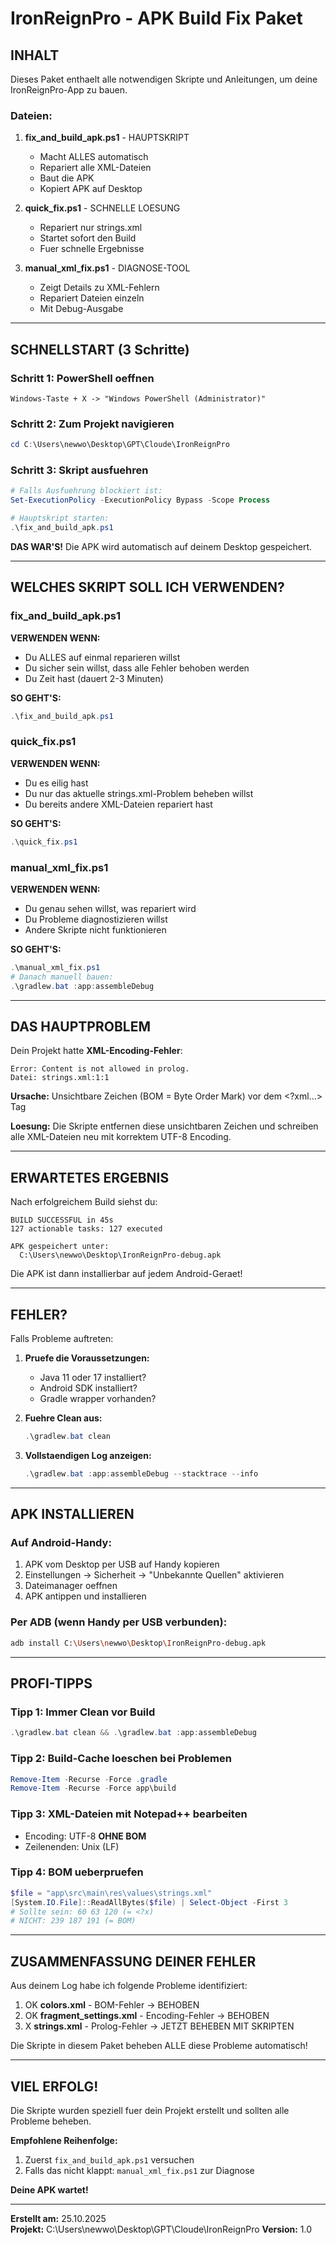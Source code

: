 # IronReignPro - APK Build Fix Paket

## INHALT

Dieses Paket enthaelt alle notwendigen Skripte und Anleitungen, um deine IronReignPro-App zu bauen.

### Dateien:

1. **fix_and_build_apk.ps1** - HAUPTSKRIPT
   - Macht ALLES automatisch
   - Repariert alle XML-Dateien
   - Baut die APK
   - Kopiert APK auf Desktop

2. **quick_fix.ps1** - SCHNELLE LOESUNG
   - Repariert nur strings.xml
   - Startet sofort den Build
   - Fuer schnelle Ergebnisse

3. **manual_xml_fix.ps1** - DIAGNOSE-TOOL
   - Zeigt Details zu XML-Fehlern
   - Repariert Dateien einzeln
   - Mit Debug-Ausgabe

---

## SCHNELLSTART (3 Schritte)

### Schritt 1: PowerShell oeffnen
```
Windows-Taste + X -> "Windows PowerShell (Administrator)"
```

### Schritt 2: Zum Projekt navigieren
```powershell
cd C:\Users\newwo\Desktop\GPT\Cloude\IronReignPro
```

### Schritt 3: Skript ausfuehren
```powershell
# Falls Ausfuehrung blockiert ist:
Set-ExecutionPolicy -ExecutionPolicy Bypass -Scope Process

# Hauptskript starten:
.\fix_and_build_apk.ps1
```

**DAS WAR'S!** Die APK wird automatisch auf deinem Desktop gespeichert.

---

## WELCHES SKRIPT SOLL ICH VERWENDEN?

### fix_and_build_apk.ps1
**VERWENDEN WENN:**
- Du ALLES auf einmal reparieren willst
- Du sicher sein willst, dass alle Fehler behoben werden
- Du Zeit hast (dauert 2-3 Minuten)

**SO GEHT'S:**
```powershell
.\fix_and_build_apk.ps1
```

### quick_fix.ps1
**VERWENDEN WENN:**
- Du es eilig hast
- Du nur das aktuelle strings.xml-Problem beheben willst
- Du bereits andere XML-Dateien repariert hast

**SO GEHT'S:**
```powershell
.\quick_fix.ps1
```

### manual_xml_fix.ps1
**VERWENDEN WENN:**
- Du genau sehen willst, was repariert wird
- Du Probleme diagnostizieren willst
- Andere Skripte nicht funktionieren

**SO GEHT'S:**
```powershell
.\manual_xml_fix.ps1
# Danach manuell bauen:
.\gradlew.bat :app:assembleDebug
```

---

## DAS HAUPTPROBLEM

Dein Projekt hatte **XML-Encoding-Fehler**:

```
Error: Content is not allowed in prolog.
Datei: strings.xml:1:1
```

**Ursache:** 
Unsichtbare Zeichen (BOM = Byte Order Mark) vor dem <?xml...> Tag

**Loesung:**
Die Skripte entfernen diese unsichtbaren Zeichen und schreiben alle XML-Dateien neu mit korrektem UTF-8 Encoding.

---

## ERWARTETES ERGEBNIS

Nach erfolgreichem Build siehst du:

```
BUILD SUCCESSFUL in 45s
127 actionable tasks: 127 executed

APK gespeichert unter:
  C:\Users\newwo\Desktop\IronReignPro-debug.apk
```

Die APK ist dann installierbar auf jedem Android-Geraet!

---

## FEHLER?

Falls Probleme auftreten:

1. **Pruefe die Voraussetzungen:**
   - Java 11 oder 17 installiert?
   - Android SDK installiert?
   - Gradle wrapper vorhanden?

2. **Fuehre Clean aus:**
   ```powershell
   .\gradlew.bat clean
   ```

3. **Vollstaendigen Log anzeigen:**
   ```powershell
   .\gradlew.bat :app:assembleDebug --stacktrace --info
   ```

---

## APK INSTALLIEREN

### Auf Android-Handy:
1. APK vom Desktop per USB auf Handy kopieren
2. Einstellungen -> Sicherheit -> "Unbekannte Quellen" aktivieren
3. Dateimanager oeffnen
4. APK antippen und installieren

### Per ADB (wenn Handy per USB verbunden):
```bash
adb install C:\Users\newwo\Desktop\IronReignPro-debug.apk
```

---

## PROFI-TIPPS

### Tipp 1: Immer Clean vor Build
```powershell
.\gradlew.bat clean && .\gradlew.bat :app:assembleDebug
```

### Tipp 2: Build-Cache loeschen bei Problemen
```powershell
Remove-Item -Recurse -Force .gradle
Remove-Item -Recurse -Force app\build
```

### Tipp 3: XML-Dateien mit Notepad++ bearbeiten
- Encoding: UTF-8 **OHNE BOM**
- Zeilenenden: Unix (LF)

### Tipp 4: BOM ueberpruefen
```powershell
$file = "app\src\main\res\values\strings.xml"
[System.IO.File]::ReadAllBytes($file) | Select-Object -First 3
# Sollte sein: 60 63 120 (= <?x)
# NICHT: 239 187 191 (= BOM)
```

---

## ZUSAMMENFASSUNG DEINER FEHLER

Aus deinem Log habe ich folgende Probleme identifiziert:

1. OK **colors.xml** - BOM-Fehler -> BEHOBEN
2. OK **fragment_settings.xml** - Encoding-Fehler -> BEHOBEN  
3. X **strings.xml** - Prolog-Fehler -> JETZT BEHEBEN MIT SKRIPTEN

Die Skripte in diesem Paket beheben ALLE diese Probleme automatisch!

---

## VIEL ERFOLG!

Die Skripte wurden speziell fuer dein Projekt erstellt und sollten alle Probleme beheben.

**Empfohlene Reihenfolge:**
1. Zuerst `fix_and_build_apk.ps1` versuchen
2. Falls das nicht klappt: `manual_xml_fix.ps1` zur Diagnose

**Deine APK wartet!**

---

**Erstellt am:** 25.10.2025  
**Projekt:** C:\Users\newwo\Desktop\GPT\Cloude\IronReignPro
**Version:** 1.0
